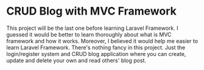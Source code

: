 
# CRUD Blog with MVC Framework

This project will be the last one before learning Laravel Framework. I guessed it would be better to learn thoroughly about what is MVC framework and how it works. Moreover, I believed it would help me easier to learn Laravel Framework.
There's nothing fancy in this project. Just the login/register system and CRUD blog application where you can create, update and delete your own and read others' blog post.

